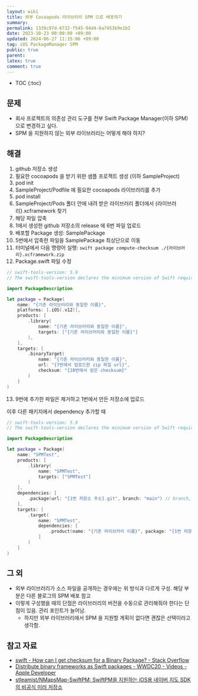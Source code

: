 ```yaml
---
layout: wiki
title: 외부 Cocoapods 라이브러리 SPM 으로 배포하기
summary: 
permalink: 1339c97d-6732-f545-94d4-6a7453b9e1b2
date: 2023-10-23 00:00:00 +09:00
updated: 2024-06-27 11:15:06 +09:00
tag: iOS PackageManager SPM
public: true
parent: 
latex: true
comment: true
---
```


* TOC
{:toc}

## 문제

- 회사 프로젝트의 의존성 관리 도구를 전부 Swift Package Manager(이하 SPM)으로 변경하고 싶다.
- SPM 을 지원하지 않는 외부 라이브러리는 어떻게 해야 하지?

## 해결

1. github 저장소 생성
2. 필요한 cocoapods 을 받기 위한 샘플 프로젝트 생성 (이하 SampleProject)
3. pod init
4. SampleProject/Podfile 에 필요한 cocoapods 라이브러리를 추가
5. pod install
6. SampleProject/Pods 폴더 안에 내려 받은 라이브러리 폴더에서 {라이브러리}.xcframework 찾기
7. 해당 파일 압축
8. 1에서 생성한 github 저장소의 release 에 6번 파일 업로드
9. 배포할 Package 생성: SamplePackage
10. 5번에서 압축한 파일을 SamplePackage 최상단으로 이동
11. 터미널에서 다음 명령어 실행: `swift package compute-checksum ./{라이브러리}.xcframework.zip`
12. Package.swift 파일 수정
```swift
// swift-tools-version: 5.9
// The swift-tools-version declares the minimum version of Swift required to build this package.

import PackageDescription

let package = Package(
    name: "{기존 라이브러리와 동일한 이름}",
    platforms: [.iOS(.v12)],
    products: [
        .library(
            name: "{기존 라이브러리와 동일한 이름}",
            targets: ["{기존 라이브러리와 동일한 이름}"]
        ),
    ],
    targets: [
        .binaryTarget(
            name: "{기존 라이브러리와 동일한 이름}",
            url: "{7번에서 업로드한 zip 파일 url}",
            checksum: "{10번에서 얻은 checksum}"
        )
    ]
)
```
13. 9번에 추가한 파일은 제거하고 1번에서 만든 저장소에 업로드

이후 다른 패키지에서 dependency 추가할 때

```swift
// swift-tools-version: 5.9
// The swift-tools-version declares the minimum version of Swift required to build this package.

import PackageDescription

let package = Package(
    name: "SPMTest",
    products: [
        .library(
            name: "SPMTest",
            targets: ["SPMTest"]
        )
    ],
    dependencies: [
        .package(url: "{1번 저장소 주소}.git", branch: "main") // branch, upToNextMajor 등 상관 없음
    ],
    targets: [
        .target(
            name: "SPMTest",
            dependencies: [
                .product(name: "{기존 라이브러리 이름}", package: "{1번 저장소 이름}") // package 이름을 라이브러리 이름과 동일하게 작성했을 때 동작하지 않았음
            ]
        )
    ]
)

```

## 그 외

- 외부 라이브러리가 소스 파일을 공개하는 경우에는 위 방식과 다르게 구성. 해당 부분은 다른 블로그의 SPM 배포 참고
- 이렇게 구성했을 때의 단점은 라이브러리의 버전을 수동으로 관리해줘야 한다는 단점이 있음. 관리 포인트가 늘어남.
	- 하지만 외부 라이브러리에서 SPM 을 지원할 계획이 없다면 괜찮은 선택이라고 생각함.

## 참고 자료

- [swift - How can I get checksum for a Binary Package? - Stack Overflow](https://stackoverflow.com/questions/68529771/how-can-i-get-checksum-for-a-binary-package)
- [Distribute binary frameworks as Swift packages - WWDC20 - Videos - Apple Developer](https://developer.apple.com/videos/play/wwdc2020/10147)
- [stleamist/NMapsMap-SwiftPM: SwiftPM을 지원하는 iOS용 네이버 지도 SDK의 비공식 미러 저장소](https://github.com/stleamist/NMapsMap-SwiftPM)
